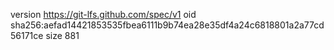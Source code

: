 version https://git-lfs.github.com/spec/v1
oid sha256:aefad14421853535fbea6111b9b74ea28e35df4a24c6818801a2a77cd56171ce
size 881
